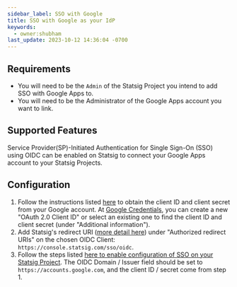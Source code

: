 ```yaml
---
sidebar_label: SSO with Google 
title: SSO with Google as your IdP
keywords:
  - owner:shubham
last_update: 2023-10-12 14:36:04 -0700
---
```

## Requirements

- You will need to be the `Admin` of the Statsig Project you intend to add SSO with Google Apps to.
- You will need to be the Administrator of the Google Apps account you want to link.

## Supported Features

Service Provider(SP)-Initiated Authentication for Single Sign-On (SSO) using OIDC can be enabled on Statsig to connect your Google Apps account to your Statsig Projects.

## Configuration

1. Follow the instructions listed [here](https://developers.google.com/identity/openid-connect/openid-connect#getcredentials) to obtain the client ID and client secret from your Google account. At [Google Credentials](https://console.cloud.google.com/apis/credentials), you can create a new "OAuth 2.0 Client ID" or select an existing one to find the client ID and client secret (under "Additional information").
2. Add Statsig's redirect URI ([more detail here](/access-management/sso/overview#configuration)) under "Authorized redirect URIs" on the chosen OIDC Client: `https://console.statsig.com/sso/oidc`. 
2. Follow the steps listed [here to enable configuration of SSO on your Statsig Project](/access-management/sso/overview#configuration). The OIDC Domain / Issuer field should be set to `https://accounts.google.com`, and the client ID / secret come from step 1.
